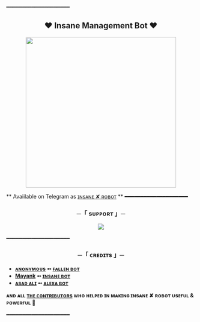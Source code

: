 ━━━━━━━━━━━━━━━━━━━━

<h2 align="center">
   ❤️ Insane Management Bot ❤️
</h2>

<p align="center">
<a href="https://t.me/Mayank"><img src="https://graph.org/file/04b4c116833b1e1f8f3ed.jpg" width="400"></a>
</p>

 ** Avaiilable on Telegram as [ɪɴsᴀɴᴇ ✘ ʀᴏʙᴏᴛ](https://t.me/Insane_Help) **
━━━━━━━━━━━━━━━━━━━━

<h3 align="center">
    ─「 sᴜᴩᴩᴏʀᴛ 」─
</h3>

<p align="center">
<a href="https://telegram.me/Dosto_ki_Mehfil786"><img src="https://img.shields.io/badge/-Support%20Group-blue.svg?style=for-the-badge&logo=Telegram"></a>
</p>
━━━━━━━━━━━━━━━━━━━━

<h3 align="center">
    ─「 ᴄʀᴇᴅɪᴛs 」─
</h3>

- <b>[ᴀɴᴏɴʏᴍᴏᴜs](https://github.com/anonymousx1025)  ➻  [ꜰᴀʟʟᴇɴ ʙᴏᴛ](https://github.com/anonymousx1025) </b>
- <b>[Mayank](https://github.com/TheTeamInsane)  ➻  [ɪɴsᴀɴᴇ ʙᴏᴛ](https://github.com/TheTeamInsane/InsaneManagement) </b>
- <b>[ᴀsᴀᴅ ᴀʟɪ](https://github.com/TheTeamAlexa)  ➻  [ᴀʟᴇxᴀ ʙᴏᴛ](https://github.com/TheTeamAlexa) </b>
 
<b>ᴀɴᴅ ᴀʟʟ [ᴛʜᴇ ᴄᴏɴᴛʀɪʙᴜᴛᴏʀs](https://github.com/TheTeamInsane/InsaneManagement/graphs/contributors) ᴡʜᴏ ʜᴇʟᴩᴇᴅ ɪɴ ᴍᴀᴋɪɴɢ ɪɴsᴀɴᴇ ✘ ʀᴏʙᴏᴛ ᴜsᴇғᴜʟ & ᴩᴏᴡᴇʀғᴜʟ 🖤 </b>

━━━━━━━━━━━━━━━━━━━━
